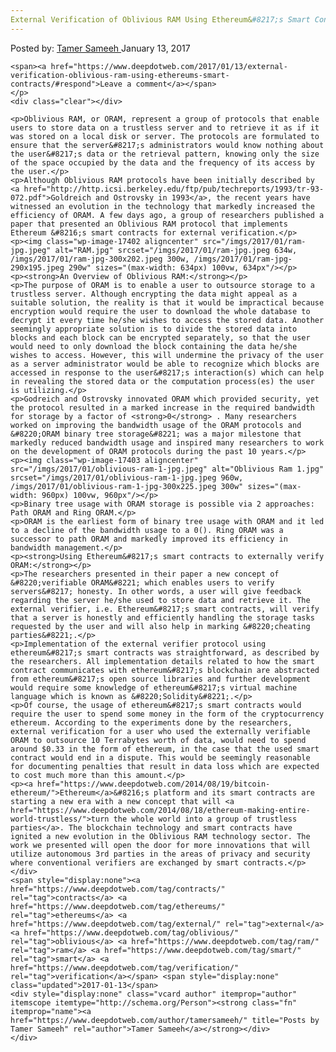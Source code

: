 ```yaml
---
External Verification of Oblivious RAM Using Ethereum&#8217;s Smart Contracts
---
```

<article class="post-listing post-17397 post type-post status-publish format-standard has-post-thumbnail hentry  tag-contracts tag-ethereums tag-external tag-oblivious tag-ram tag-smart tag-verification">
    <div class="post-inner">
        <span>Posted by: <a href="https://www.deepdotweb.com/author/tamersameeh/" title="">Tamer Sameeh </a></span>
    <span>January 13, 2017</span>
    
    <span><a href="https://www.deepdotweb.com/2017/01/13/external-verification-oblivious-ram-using-ethereums-smart-contracts/#respond">Leave a comment</a></span>
    </p>
    <div class="clear"></div>
    
    <p>Oblivious RAM, or ORAM, represent a group of protocols that enable users to store data on a trustless server and to retrieve it as if it was stored on a local disk or server. The protocols are formulated to ensure that the server&#8217;s administrators would know nothing about the user&#8217;s data or the retrieval pattern, knowing only the size of the space occupied by the data and the frequency of its access by the user.</p>
    <p>Although Oblivious RAM protocols have been initially described by <a href="http://http.icsi.berkeley.edu/ftp/pub/techreports/1993/tr-93-072.pdf">Goldreich and Ostrovsky in 1993</a>, the recent years have witnessed an evolution in the technology that markedly increased the efficiency of ORAM. A few days ago, a group of researchers published a paper that presented an Oblivious RAM protocol that implements Ethereum &#8216;s smart contracts for external verification.</p>
    <p><img class="wp-image-17402 aligncenter" src="/imgs/2017/01/ram-jpg.jpeg" alt="RAM.jpg" srcset="/imgs/2017/01/ram-jpg.jpeg 634w, /imgs/2017/01/ram-jpg-300x202.jpeg 300w, /imgs/2017/01/ram-jpg-290x195.jpeg 290w" sizes="(max-width: 634px) 100vw, 634px"/></p>
    <p><strong>An Overview of Oblivious RAM:</strong></p>
    <p>The purpose of ORAM is to enable a user to outsource storage to a trustless server. Although encrypting the data might appeal as a suitable solution, the reality is that it would be impractical because encryption would require the user to download the whole database to decrypt it every time he/she wishes to access the stored data. Another seemingly appropriate solution is to divide the stored data into blocks and each block can be encrypted separately, so that the user would need to only download the block containing the data he/she wishes to access. However, this will undermine the privacy of the user as a server administrator would be able to recognize which blocks are accessed in response to the user&#8217;s interaction(s) which can help in revealing the stored data or the computation process(es) the user is utilizing.</p>
    <p>Godreich and Ostrovsky innovated ORAM which provided security, yet the protocol resulted in a marked increase in the required bandwidth for storage by a factor of <strong>0</strong> . Many researchers worked on improving the bandwidth usage of the ORAM protocols and &#8220;ORAM binary tree storage&#8221; was a major milestone that markedly reduced bandwidth usage and inspired many researchers to work on the development of ORAM protocols during the past 10 years.</p>
    <p><img class="wp-image-17403 aligncenter" src="/imgs/2017/01/oblivious-ram-1-jpg.jpeg" alt="Oblivious Ram 1.jpg" srcset="/imgs/2017/01/oblivious-ram-1-jpg.jpeg 960w, /imgs/2017/01/oblivious-ram-1-jpg-300x225.jpeg 300w" sizes="(max-width: 960px) 100vw, 960px"/></p>
    <p>Binary tree usage with ORAM storage is possible via 2 approaches: Path ORAM and Ring ORAM.</p>
    <p>ORAM is the earliest form of binary tree usage with ORAM and it led to a decline of the bandwidth usage to a 0(). Ring ORAM was a successor to path ORAM and markedly improved its efficiency in bandwidth management.</p>
    <p><strong>Using Ethereum&#8217;s smart contracts to externally verify ORAM:</strong></p>
    <p>The researchers presented in their paper a new concept of &#8220;verifiable ORAM&#8221; which enables users to verify servers&#8217; honesty. In other words, a user will give feedback regarding the server he/she used to store data and retrieve it. The external verifier, i.e. Ethereum&#8217;s smart contracts, will verify that a server is honestly and efficiently handling the storage tasks requested by the user and will also help in marking &#8220;cheating parties&#8221;.</p>
    <p>Implementation of the external verifier protocol using ethereum&#8217;s smart contracts was straightforward, as described by the researchers. All implementation details related to how the smart contract communicates with ethereum&#8217;s blockchain are abstracted from ethereum&#8217;s open source libraries and further development would require some knowledge of ethereum&#8217;s virtual machine language which is known as &#8220;Solidity&#8221;.</p>
    <p>Of course, the usage of ethereum&#8217;s smart contracts would require the user to spend some money in the form of the cryptocurrency ethereum. According to the experiments done by the researchers, external verification for a user who used the externally verifiable ORAM to outsource 10 Terrabytes worth of data, would need to spend around $0.33 in the form of ethereum, in the case that the used smart contract would end in a dispute. This would be seemingly reasonable for documenting penalties that result in data loss which are expected to cost much more than this amount.</p>
    <p><a href="https://www.deepdotweb.com/2014/08/19/bitcoin-ethereum/">Ethereum</a>&#8216;s platform and its smart contracts are starting a new era with a new concept that will <a href="https://www.deepdotweb.com/2014/08/18/ethereum-making-entire-world-trustless/">turn the whole world into a group of trustless parties</a>. The blockchain technology and smart contracts have ignited a new evolution in the Oblivious RAM technology sector. The work we presented will open the door for more innovations that will utilize autonomous 3rd parties in the areas of privacy and security where conventional verifiers are exchanged by smart contracts.</p>
    </div>
    <span style="display:none"><a href="https://www.deepdotweb.com/tag/contracts/" rel="tag">contracts</a> <a href="https://www.deepdotweb.com/tag/ethereums/" rel="tag">ethereums</a> <a href="https://www.deepdotweb.com/tag/external/" rel="tag">external</a> <a href="https://www.deepdotweb.com/tag/oblivious/" rel="tag">oblivious</a> <a href="https://www.deepdotweb.com/tag/ram/" rel="tag">ram</a> <a href="https://www.deepdotweb.com/tag/smart/" rel="tag">smart</a> <a href="https://www.deepdotweb.com/tag/verification/" rel="tag">verification</a></span> <span style="display:none" class="updated">2017-01-13</span>
    <div style="display:none" class="vcard author" itemprop="author" itemscope itemtype="http://schema.org/Person"><strong class="fn" itemprop="name"><a href="https://www.deepdotweb.com/author/tamersameeh/" title="Posts by Tamer Sameeh" rel="author">Tamer Sameeh</a></strong></div>
    </div>
</article>

